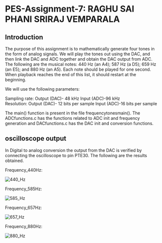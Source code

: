 # PES-Assignment-7: RAGHU SAI PHANI SRIRAJ VEMPARALA

## Introduction
The purpose of this assignment is to mathematically generate four tones in the form of analog signals. We will play the tones out using the DAC, and then link the DAC and ADC together and obtain the DAC output from ADC. The following are the musical notes: 440 Hz (an A4); 587 Hz (a D5); 659 Hz (an E5); and 880 Hz (an A5). Each note should be played for one second. When playback reaches the end of this list, it should restart at the beginning. 

We will use the following parameters:
                                           
 Sampling rate: Output (DAC)-  48 kHz	                Input (ADC)-96 kHz         
 Resolution:    Output (DAC)- 12 bits per sample	    Input (ADC)-16 bits per sample
 
The main() function is present in the file frequencytonesmain(). The ADCfunctions.c has the functions related to ADC init and frequency generation and DACfunctions.c has the DAC init and conversion functions.

## oscilloscope output

In Digital to analog conversion the output from the DAC is verified by connecting the oscilloscope to pin PTE30. The following are the results obtained.


Frequency_440Hz:

![440_Hz](https://user-images.githubusercontent.com/91862302/203698152-f62954ea-ada3-4358-a60f-d826114c6199.png)

Frequency_585Hz:

![585_Hz](https://user-images.githubusercontent.com/91862302/203698184-476909be-5398-4cb7-9449-f610c5d6bf68.png)

Frequency_657Hz:

![657_Hz](https://user-images.githubusercontent.com/91862302/203698233-a1c97c79-2b7e-45d3-ba7e-8c8951e9a2f2.png)

Frequency_880Hz:

![880_Hz](https://user-images.githubusercontent.com/91862302/203698281-229a5c5f-380e-47e9-b463-9493430cab4b.png)

